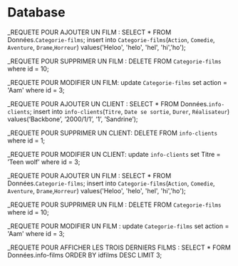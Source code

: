 # Database
_REQUETE POUR AJOUTER UN FILM : 
SELECT * FROM Données.`Categorie-films`;
insert into `Categorie-films`(`Action`, `Comedie`, `Aventure`, 
`Drame`,`Horreur`) values('Heloo', 'helo', 'hel', 'hi','ho');

_REQUETE POUR SUPPRIMER UN FILM :
DELETE FROM `Categorie-films` where id = 10;

_REQUETE POUR MODIFIER UN FILM:
update `Categorie-films` set action = 'Aam' where id = 3;




_REQUETE POUR AJOUTER UN CLIENT : 
SELECT * FROM Données.`info-clients`;
insert into `info-clients`(`Titre`, `Date se sortie`, `Durer`, 
`Réalisateur`) values(‘Backbone’, ‘2000/1/1’, ‘1’, ’Sandrine’);

_REQUETE POUR SUPPRIMER UN CLIENT:
DELETE FROM `info-clients` where id = 1;

_REQUETE POUR MODIFIER UN CLIENT:
update `info-clients` set Titre = ’Teen wolf’ where id = 3;



_REQUETE POUR AJOUTER UN FILM : 
SELECT * FROM Données.`Categorie-films`;
insert into `Categorie-films`(`Action`, `Comedie`, `Aventure`, 
`Drame`,`Horreur`) values('Heloo', 'helo', 'hel', 'hi','ho');

_REQUETE POUR SUPPRIMER UN FILM :
DELETE FROM `Categorie-films` where id = 10;

_REQUETE POUR MODIFIER UN FILM :
update `Categorie-films` set action = 'Aam' where id = 3;

_REQUETE POUR AFFICHER LES TROIS DERNIERS FILMS :
SELECT * FORM Données.info-films ORDER BY idfilms DESC LIMIT 3;
